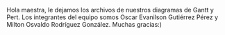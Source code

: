 Hola maestra, le dejamos los archivos de nuestros diagramas de Gantt y Pert.
Los integrantes del equipo somos Oscar Evanilson Gutiérrez Pérez y Milton Osvaldo Rodríguez González.
Muchas gracias:)
